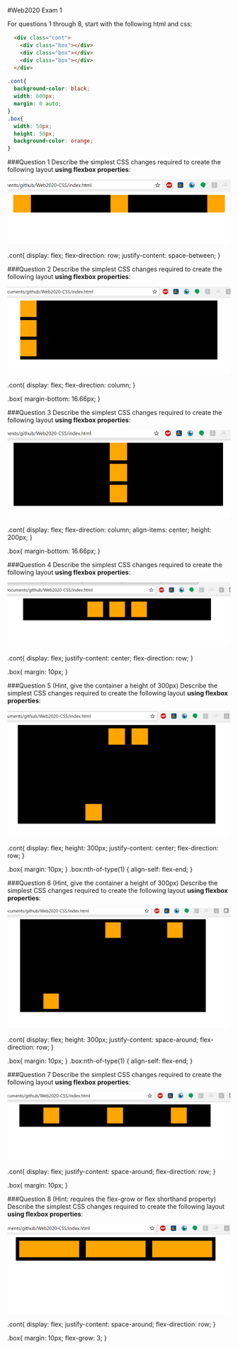 #Web2020 Exam 1

For questions 1 through 8, start with the following html and css:

```html
  <div class="cont">
    <div class="box"></div>
    <div class="box"></div>
    <div class="box"></div>
  </div>
```

```css
.cont{
  background-color: black;
  width: 600px;
  margin: 0 auto;
}
.box{
  width: 50px;
  height: 50px;
  background-color: orange;
}
```

###Question 1
Describe the simplest CSS changes required to create the following layout **using flexbox properties**:

![Question 1](q1.png)

  .cont{
      display: flex;
      flex-direction: row;
      justify-content: space-between;
  }

###Question 2
Describe the simplest CSS changes required to create the following layout **using flexbox properties**:

![Question 2](q2.png)

  .cont{
      display: flex;
      flex-direction: column;
  }

  .box{
      margin-bottom: 16.66px;
  }

###Question 3
Describe the simplest CSS changes required to create the following layout **using flexbox properties**:

![Question 3](q3.png)

  .cont{
      display: flex;
      flex-direction: column;
      align-items: center;
      height: 200px;
  }

  .box{
      margin-bottom: 16.66px;
  }

###Question 4
Describe the simplest CSS changes required to create the following layout **using flexbox properties**:

![Question 4](q4.png)

 .cont{
      display: flex;
      justify-content: center;
      flex-direction: row;
  }

  .box{
      margin: 10px;
  }

###Question 5
(Hint, give the container a height of 300px)
Describe the simplest CSS changes required to create the following layout **using flexbox properties**:

![Question 5](q5.png)

.cont{
    display: flex;
    height: 300px;
    justify-content: center;
    flex-direction: row;
}

.box{
    margin: 10px;
}
.box:nth-of-type(1) {
    align-self: flex-end;
}

###Question 6
(Hint, give the container a height of 300px)
Describe the simplest CSS changes required to create the following layout **using flexbox properties**:

![Question 6](q6.png)

.cont{
    display: flex;
    height: 300px;
    justify-content: space-around;
    flex-direction: row;
}

.box{
    margin: 10px;
}
.box:nth-of-type(1) {
    align-self: flex-end;
}

###Question 7
Describe the simplest CSS changes required to create the following layout **using flexbox properties**:

![Question 7](q7.png)

  .cont{
      display: flex;
      justify-content: space-around;
      flex-direction: row;
  }

  .box{
      margin: 10px;
  }

###Question 8
(Hint: requires the flex-grow or flex shorthand property)
Describe the simplest CSS changes required to create the following layout **using flexbox properties**:

![Question 8](q8.png)

  .cont{
      display: flex;
      justify-content: space-around;
      flex-direction: row;
  }

  .box{
      margin: 10px;
      flex-grow: 3;
  }

